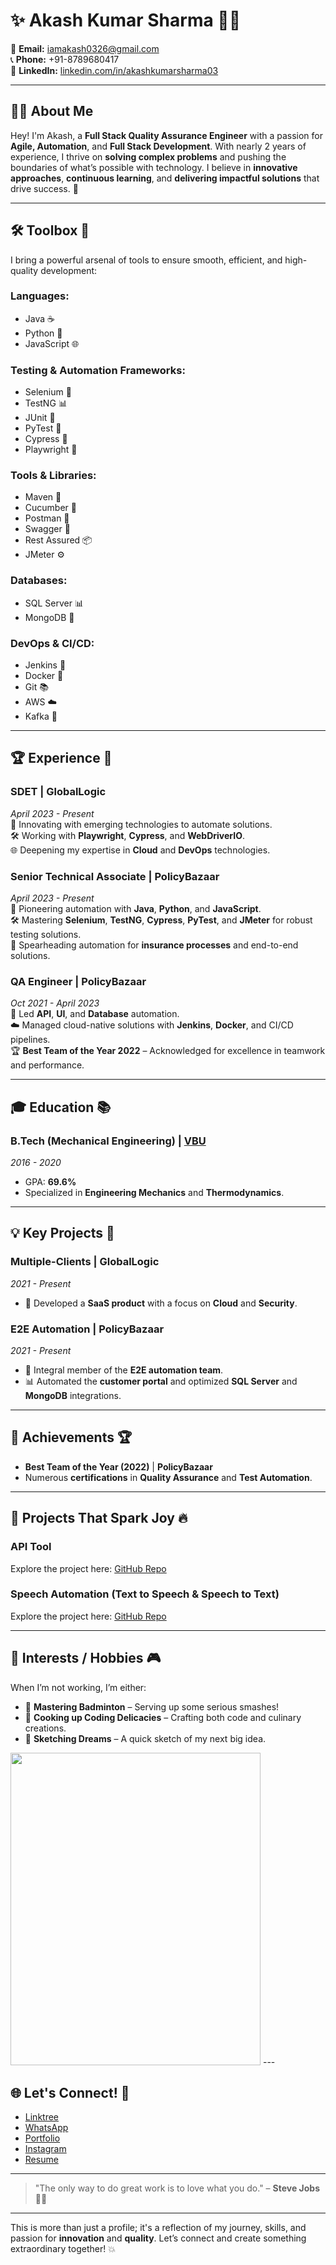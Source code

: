 # **✨ Akash Kumar Sharma** 😶‍🌫️

📧 **Email:** [iamakash0326@gmail.com](mailto:iamakash0326@gmail.com)  
📞 **Phone:** +91-8789680417  
🔗 **LinkedIn:** [linkedin.com/in/akashkumarsharma03](https://www.linkedin.com/in/akashkumarsharma03/)

---

## 👨‍💻 **About Me**  
Hey! I'm Akash, a **Full Stack Quality Assurance Engineer** with a passion for **Agile, Automation**, and **Full Stack Development**. With nearly 2 years of experience, I thrive on **solving complex problems** and pushing the boundaries of what’s possible with technology. I believe in **innovative approaches**, **continuous learning**, and **delivering impactful solutions** that drive success. 🚀

---

## 🛠️ **Toolbox** 🧰

I bring a powerful arsenal of tools to ensure smooth, efficient, and high-quality development:

### **Languages:**
- Java ☕
- Python 🐍
- JavaScript 🌐

### **Testing & Automation Frameworks:**
- Selenium 🌟
- TestNG 📊
- JUnit 🧪
- PyTest 🐘
- Cypress 🌲
- Playwright 👾

### **Tools & Libraries:**
- Maven 🧰
- Cucumber 🥒
- Postman 💌
- Swagger 🐾
- Rest Assured 📦
- JMeter ⚙️

### **Databases:**
- SQL Server 📊
- MongoDB 🍃

### **DevOps & CI/CD:**
- Jenkins 🚀
- Docker 🐳
- Git 📚
- AWS ☁️
- Kafka 📡

---

## 🏆 **Experience** 💼

### **SDET | GlobalLogic**  
*April 2023 - Present*  
🚀 Innovating with emerging technologies to automate solutions.  
🛠️ Working with **Playwright**, **Cypress**, and **WebDriverIO**.  
🌐 Deepening my expertise in **Cloud** and **DevOps** technologies.  

### **Senior Technical Associate | PolicyBazaar**  
*April 2023 - Present*  
🚀 Pioneering automation with **Java**, **Python**, and **JavaScript**.  
🛠️ Mastering **Selenium**, **TestNG**, **Cypress**, **PyTest**, and **JMeter** for robust testing solutions.  
🤖 Spearheading automation for **insurance processes** and end-to-end solutions.  

### **QA Engineer | PolicyBazaar**  
*Oct 2021 - April 2023*  
🚀 Led **API**, **UI**, and **Database** automation.  
☁️ Managed cloud-native solutions with **Jenkins**, **Docker**, and CI/CD pipelines.  
🏆 **Best Team of the Year 2022** – Acknowledged for excellence in teamwork and performance.

---

## 🎓 **Education** 📚

### **B.Tech (Mechanical Engineering)** | [VBU](https://www.vbu.ac.in/)  
*2016 - 2020*  
- GPA: **69.6%**  
- Specialized in **Engineering Mechanics** and **Thermodynamics**.

---

## 💡 **Key Projects** 🚀

### **Multiple-Clients | GlobalLogic**  
*2021 - Present*  
- 🚀 Developed a **SaaS product** with a focus on **Cloud** and **Security**.

### **E2E Automation | PolicyBazaar**  
*2021 - Present*  
- 🚀 Integral member of the **E2E automation team**.  
- 📊 Automated the **customer portal** and optimized **SQL Server** and **MongoDB** integrations.

---

## 🏅 **Achievements** 🏆

- **Best Team of the Year (2022)** | **PolicyBazaar**  
- Numerous **certifications** in **Quality Assurance** and **Test Automation**.

---

## 🔧 **Projects That Spark Joy** 🔥

### **API Tool**  
Explore the project here: [GitHub Repo](https://github.com/akashkumarsharma03/akashApiTest/blob/main/README.md)

### **Speech Automation (Text to Speech & Speech to Text)**  
Explore the project here: [GitHub Repo](https://github.com/akashkumarsharma03/speechautomationCDN)

---

## 🎨 **Interests / Hobbies** 🎮

When I’m not working, I’m either:

- 🏸 **Mastering Badminton** – Serving up some serious smashes!  
- 🍳 **Cooking up Coding Delicacies** – Crafting both code and culinary creations.  
- 🎨 **Sketching Dreams** – A quick sketch of my next big idea.

 <img src="https://github.com/iamakashkumar/iamakashkumar/assets/78015587/72782a1c-87bd-4969-8c76-3e775e1f09d9" style="width:400px; height:500px;">
---

## 🌐 **Let's Connect!** 🔗

- [Linktree](https://linktr.ee/akash0326)  
- [WhatsApp](https://wa.me/918789680417)  
- [Portfolio](https://github.com/akashkumarsharma03/iamakashkumar/edit/main/README.md)  
- [Instagram](https://www.instagram.com/akashkumarsharma03)  
- [Resume](https://in.docworkspace.com/d/sIDb1h-DcAfKN2qYG)

---

> "The only way to do great work is to love what you do." – **Steve Jobs** 🚀🎉

---

This is more than just a profile; it's a reflection of my journey, skills, and passion for **innovation** and **quality**. Let’s connect and create something extraordinary together! 💥
